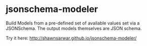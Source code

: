 # jsonschema-modeler

Build Models from a pre-defined set of available values set via a JSONSchema. The output models themselves are JSON schema.

Try it here:
http://shawnsarwar.github.io/jsonschema-modeler/
